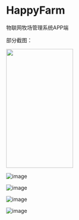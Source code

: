 # HappyFarm



物联网牧场管理系统APP端



部分截图：

<img width = "180" height = "320" src = "https://github.com/birdguan/HappyFarm/blob/master/screenshot/login.jpg"/>


![image](https://github.com/birdguan/HappyFarm/blob/master/screenshot/menu.jpg)


![image](https://github.com/birdguan/HappyFarm/blob/master/screenshot/baseInfo.jpg)


![image](https://github.com/birdguan/HappyFarm/blob/master/screenshot/estrusInfo.jpg)


![image](https://github.com/birdguan/HappyFarm/blob/master/screenshot/msgManager.jpg)

